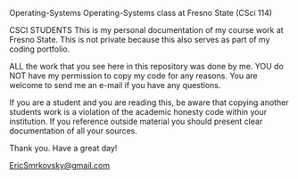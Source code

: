 Operating-Systems
Operating-Systems class at Fresno State (CSci 114)

CSCI STUDENTS
This is my personal documentation of my course work at Fresno State. This is not private because this also serves as part of my coding portfolio.

ALL the work that you see here in this repository was done by me. YOU do NOT have my permission to copy my code for any reasons. You are welcome to send me an e-mail if you have any questions.

If you are a student and you are reading this, be aware that copying another students work is a violation of the academic honesty code within your institution. If you reference outside material you should present clear documentation of all your sources.

Thank you. Have a great day!

EricSmrkovsky@gmail.com
